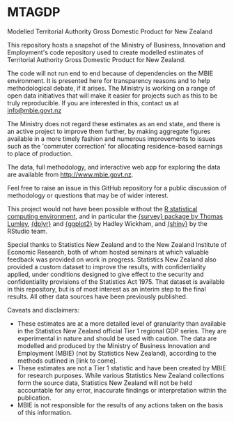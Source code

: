 # MTAGDP
Modelled Territorial Authority Gross Domestic Product for New Zealand

This repository hosts a snapshot of the Ministry of Business, Innovation and Employment's code repository used to create modelled estimates of Territorial Authority Gross Domestic Product for New Zealand.

The code will not run end to end because of dependencies on the MBIE environment.  It is presented here for transparency reasons and to help methodological debate, if it arises.  The Ministry is working on a range of open data initiatives that will make it easier for projects such as this to be truly reproducible.  If you are interested in this, contact us at info@mbie.govt.nz 

The Ministry does not regard these estimates as an end state, and there is an active project to improve them further, by making aggregate figures available in a more timely fashion and numerous improvements to issues such as the 'commuter correction' for allocating residence-based earnings to place of production.

The data, full methodology, and interactive web app for exploring the data are available from http://www.mbie.govt.nz.

Feel free to raise an issue in this GitHub repository for a public discussion of methodology or questions that may be of wider interest.  

This project would not have been possible without the [R statistical computing environment](http://www.r-project.org/), and in particular the [{survey} package by Thomas Lumley](http://cran.r-project.org/web/packages/survey/index.html), [{dplyr}](http://cran.r-project.org/web/packages/dplyr/index.html) and [{ggplot2}](http://cran.r-project.org/web/packages/ggplot2/index.html) by Hadley Wickham, and [{shiny}](http://cran.r-project.org/web/packages/shiny/index.html) by the RStudio team.

Special thanks to Statistics New Zealand and to the New Zealand Institute of Economic Research, both of whom hosted seminars at which valuable feedback was provided on work in progress.  Statistics New Zealand also provided a custom dataset to improve the results, with confidentiality applied, under conditions designed to give effect to the security and confidentiality provisions of the Statistics Act 1975.  That dataset is available in this repository, but is of most interest as an interim step to the final results.  All other data sources have been previously published.

Caveats and disclaimers:

* These estimates are at a more detailed level of granularity than available in the Statistics New Zealand official Tier 1 regional GDP series. They are experimental in nature and should be used with caution.	The data are modelled and produced by the Ministry of Business Innovation and Employment (MBIE) (not by Statistics New Zealand), according to the methods outlined in [link to come].
* These estimates are not a Tier 1 statistic and have been created by MBIE for research purposes. While various Statistics New Zealand collections form the source data, Statistics New Zealand will not be held accountable for any error, inaccurate findings or interpretation within the publication.
* MBIE is not responsible for the results of any actions taken on the basis of this information.